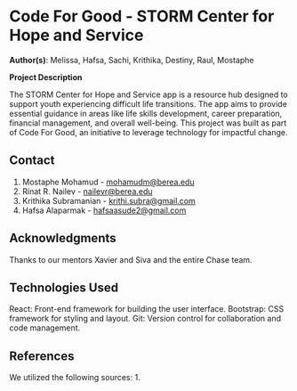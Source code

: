 # Code For Good - STORM Center for Hope and Service

️**Author(s)**: Melissa, Hafsa, Sachi, Krithika, Destiny, Raul, Mostaphe

️**Project Description**

The STORM Center for Hope and Service app is a resource hub designed to support youth experiencing difficult life transitions. The app aims to provide essential guidance in areas like life skills development, career preparation, financial management, and overall well-being. This project was built as part of Code For Good, an initiative to leverage technology for impactful change.

## Contact

1. Mostaphe Mohamud - mohamudm@berea.edu
2. Rinat R. Nailev - nailevr@berea.edu
3. Krithika Subramanian - krithi.subra@gmail.com
4. Hafsa Alaparmak - hafsaasude2@gmail.com

## Acknowledgments

Thanks to our mentors Xavier and Siva and the entire Chase team. 


## Technologies Used
React: Front-end framework for building the user interface.
Bootstrap: CSS framework for styling and layout.
Git: Version control for collaboration and code management.

## References

We utilized the following sources:
1. 
